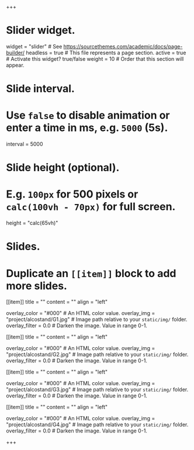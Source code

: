 +++
# Slider widget.
widget = "slider"  # See https://sourcethemes.com/academic/docs/page-builder/
headless = true  # This file represents a page section.
active = true  # Activate this widget? true/false
weight = 10  # Order that this section will appear.

# Slide interval.
# Use `false` to disable animation or enter a time in ms, e.g. `5000` (5s).
interval = 5000

# Slide height (optional).
# E.g. `100px` for 500 pixels or `calc(100vh - 70px)` for full screen.
height = "calc(65vh)"

# Slides.
# Duplicate an `[[item]]` block to add more slides.

[[item]]
  title = ""
  content = ""
  align = "left"

  overlay_color = "#000"  # An HTML color value.
  overlay_img = "project/alcostand/G1.jpg"  # Image path relative to your `static/img/` folder.
  overlay_filter = 0.0  # Darken the image. Value in range 0-1.


[[item]]
  title = ""
  content = ""
  align = "left"

  overlay_color = "#000"  # An HTML color value.
  overlay_img = "project/alcostand/G2.jpg"  # Image path relative to your `static/img/` folder.
  overlay_filter = 0.0  # Darken the image. Value in range 0-1.
 
  

[[item]]
  title = ""
  content = ""
  align = "left"

  overlay_color = "#000"  # An HTML color value.
  overlay_img = "project/alcostand/G3.jpg"  # Image path relative to your `static/img/` folder.
  overlay_filter = 0.0  # Darken the image. Value in range 0-1.
 
 
 
[[item]]
  title = ""
  content = ""
  align = "left"

  overlay_color = "#000"  # An HTML color value.
  overlay_img = "project/alcostand/G4.jpg"  # Image path relative to your `static/img/` folder.
  overlay_filter = 0.0  # Darken the image. Value in range 0-1.
 

+++

